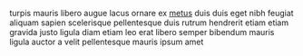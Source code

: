 turpis mauris libero augue lacus ornare ex [metus](generated_webpages/nisl4.md)
duis duis eget nibh feugiat aliquam sapien scelerisque pellentesque duis rutrum
hendrerit etiam etiam gravida justo ligula diam etiam leo erat libero semper
bibendum mauris ligula auctor a velit pellentesque mauris ipsum amet